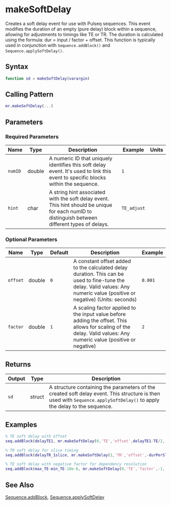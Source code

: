 # makeSoftDelay

Creates a soft delay event for use with Pulseq sequences. This event modifies the duration of an empty (pure delay) block within a sequence, allowing for adjustments to timings like TE or TR.  The duration is calculated using the formula: dur = input / factor + offset.  This function is typically used in conjunction with `Sequence.addBlock()` and `Sequence.applySoftDelay()`.

## Syntax

```matlab
function sd = makeSoftDelay(varargin)
```

## Calling Pattern

```matlab
mr.makeSoftDelay(...)
```

## Parameters

### Required Parameters

| Name | Type | Description | Example | Units |
|------|------|-------------|---------|-------|
| `numID` | double | A numeric ID that uniquely identifies this soft delay event.  It's used to link this event to specific blocks within the sequence. | `1` |  |
| `hint` | char | A string hint associated with the soft delay event. This hint should be unique for each numID to distinguish between different types of delays. | `TE_adjust` |  |

### Optional Parameters

| Name | Type | Default | Description | Example |
|------|------|---------|-------------|---------|
| `offset` | double | `0` | A constant offset added to the calculated delay duration.  This can be used to fine-tune the delay. Valid values: Any numeric value (positive or negative) (Units: seconds) | `0.001` |
| `factor` | double | `1` | A scaling factor applied to the input value before adding the offset.  This allows for scaling of the delay. Valid values: Any numeric value (positive or negative) | `2` |

## Returns

| Output | Type | Description |
|--------|------|-------------|
| `sd` | struct | A structure containing the parameters of the created soft delay event. This structure is then used with `Sequence.applySoftDelay()` to apply the delay to the sequence. |

## Examples

```matlab
% TE soft delay with offset
seq.addBlock(delayTE1, mr.makeSoftDelay(0,'TE','offset',delayTE1-TE/2, 'factor', 2));

% TR soft delay for slice timing
seq.addBlock(delayTR_1slice, mr.makeSoftDelay(1,'TR','offset',-durPerSlc,'factor',Nslices));

% TE soft delay with negative factor for dependency resolution
seq.addBlock(max_TE-min_TE-10e-6, mr.makeSoftDelay(0,'TE','factor',-1,'offset',max_TE));
```

## See Also

[Sequence.addBlock](addBlock.md), [Sequence.applySoftDelay](applySoftDelay.md)

